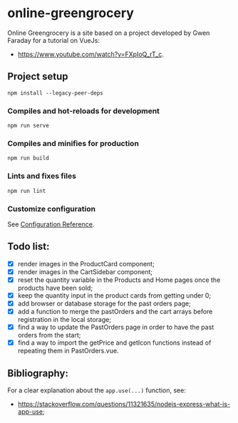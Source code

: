 # online-greengrocery

Online Greengrocery is a site based on a project developed by Gwen Faraday for a tutorial on VueJs:
- <https://www.youtube.com/watch?v=FXpIoQ_rT_c>.

## Project setup
```
npm install --legacy-peer-deps
```

### Compiles and hot-reloads for development
```
npm run serve
```

### Compiles and minifies for production
```
npm run build
```

### Lints and fixes files
```
npm run lint
```

### Customize configuration
See [Configuration Reference](https://cli.vuejs.org/config/).

## Todo list:
- [x] render images in the ProductCard component;
- [x] render images in the CartSidebar component;
- [x] reset the quantity variable in the Products and Home pages once the products have been sold;
- [x] keep the quantity input in the product cards from getting under 0;
- [x] add browser or database storage for the past orders page;
- [x] add a function to merge the pastOrders and the cart arrays before registration in the local storage;
- [x] find a way to update the PastOrders page in order to have the past orders from the start;
- [x] find a way to import the getPrice and getIcon functions instead of repeating them in PastOrders.vue.

## Bibliography:

For a clear explanation about the `app.use(...)` function, see:
* <https://stackoverflow.com/questions/11321635/nodejs-express-what-is-app-use>;
